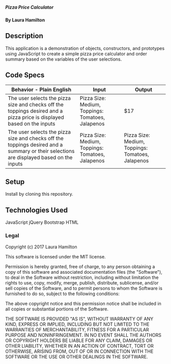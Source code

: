 ##### Pizza Price Calculator

#### By Laura Hamilton

## Description

This application is a demonstration of objects, constructors, and prototypes using JavaScript to create a simple pizza price calculator and order summary based on the variables of the user selections.

## Code Specs

|Behavior - Plain English|Input|Output|
|---|---|---|
|The user selects the pizza size and checks off the toppings desired and a pizza price is displayed based on the inputs|Pizza Size: Medium, Toppings: Tomatoes, Jalapenos|$17|
|The user selects the pizza size and checks off the toppings desired and a summary or their selections are displayed based on the inputs|Pizza Size: Medium, Toppings: Tomatoes, Jalapenos|Pizza Size: Medium, Toppings: Tomatoes, Jalapenos|


## Setup

Install by cloning this repository.

## Technologies Used

JavaScript
jQuery
Bootstrap
HTML

### Legal

Copyright (c) 2017 Laura Hamilton

This software is licensed under the MIT license.

Permission is hereby granted, free of charge, to any person obtaining a copy
of this software and associated documentation files (the "Software"), to deal
in the Software without restriction, including without limitation the rights
to use, copy, modify, merge, publish, distribute, sublicense, and/or sell
copies of the Software, and to permit persons to whom the Software is
furnished to do so, subject to the following conditions:

The above copyright notice and this permission notice shall be included in
all copies or substantial portions of the Software.

THE SOFTWARE IS PROVIDED "AS IS", WITHOUT WARRANTY OF ANY KIND, EXPRESS OR
IMPLIED, INCLUDING BUT NOT LIMITED TO THE WARRANTIES OF MERCHANTABILITY,
FITNESS FOR A PARTICULAR PURPOSE AND NONINFRINGEMENT. IN NO EVENT SHALL THE
AUTHORS OR COPYRIGHT HOLDERS BE LIABLE FOR ANY CLAIM, DAMAGES OR OTHER
LIABILITY, WHETHER IN AN ACTION OF CONTRACT, TORT OR OTHERWISE, ARISING FROM,
OUT OF OR IN CONNECTION WITH THE SOFTWARE OR THE USE OR OTHER DEALINGS IN
THE SOFTWARE.
